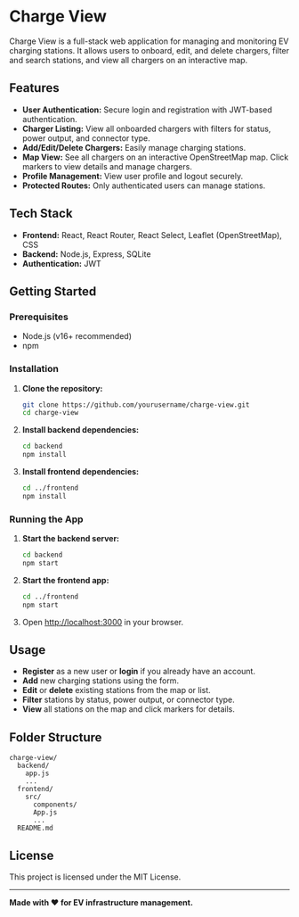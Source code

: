 # Charge View

Charge View is a full-stack web application for managing and monitoring EV charging stations. It allows users to onboard, edit, and delete chargers, filter and search stations, and view all chargers on an interactive map.

## Features

- **User Authentication:** Secure login and registration with JWT-based authentication.
- **Charger Listing:** View all onboarded chargers with filters for status, power output, and connector type.
- **Add/Edit/Delete Chargers:** Easily manage charging stations.
- **Map View:** See all chargers on an interactive OpenStreetMap map. Click markers to view details and manage chargers.
- **Profile Management:** View user profile and logout securely.
- **Protected Routes:** Only authenticated users can manage stations.

## Tech Stack

- **Frontend:** React, React Router, React Select, Leaflet (OpenStreetMap), CSS
- **Backend:** Node.js, Express, SQLite
- **Authentication:** JWT

## Getting Started

### Prerequisites

- Node.js (v16+ recommended)
- npm

### Installation

1. **Clone the repository:**
   ```bash
   git clone https://github.com/yourusername/charge-view.git
   cd charge-view
   ```

2. **Install backend dependencies:**
   ```bash
   cd backend
   npm install
   ```

3. **Install frontend dependencies:**
   ```bash
   cd ../frontend
   npm install
   ```

### Running the App

1. **Start the backend server:**
   ```bash
   cd backend
   npm start
   ```

2. **Start the frontend app:**
   ```bash
   cd ../frontend
   npm start
   ```

3. Open [http://localhost:3000](http://localhost:3000) in your browser.

## Usage

- **Register** as a new user or **login** if you already have an account.
- **Add** new charging stations using the form.
- **Edit** or **delete** existing stations from the map or list.
- **Filter** stations by status, power output, or connector type.
- **View** all stations on the map and click markers for details.

## Folder Structure

```
charge-view/
  backend/
    app.js
    ...
  frontend/
    src/
      components/
      App.js
      ...
  README.md
```

## License

This project is licensed under the MIT License.

---

**Made with ❤️ for EV infrastructure management.**